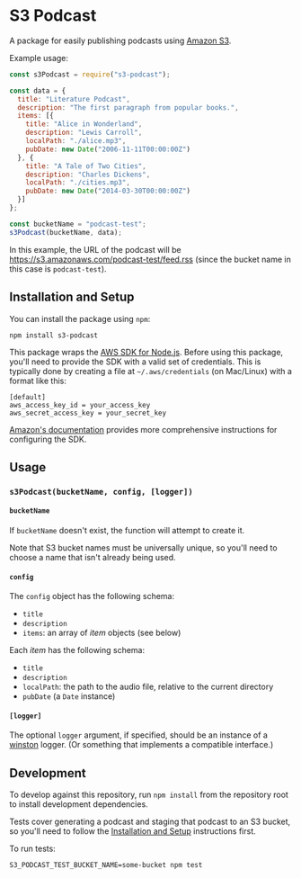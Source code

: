 # S3 Podcast

A package for easily publishing podcasts using [Amazon S3](https://aws.amazon.com/s3/).

Example usage:

```javascript
const s3Podcast = require("s3-podcast");

const data = {
  title: "Literature Podcast",
  description: "The first paragraph from popular books.",
  items: [{
    title: "Alice in Wonderland",
    description: "Lewis Carroll",
    localPath: "./alice.mp3",
    pubDate: new Date("2006-11-11T00:00:00Z")
  }, {
    title: "A Tale of Two Cities",
    description: "Charles Dickens",
    localPath: "./cities.mp3",
    pubDate: new Date("2014-03-30T00:00:00Z")
  }]
};

const bucketName = "podcast-test";
s3Podcast(bucketName, data);
```

In this example, the URL of the podcast will be <https://s3.amazonaws.com/podcast-test/feed.rss> (since the bucket name in this case is `podcast-test`).

## Installation and Setup

You can install the package using `npm`:

```
npm install s3-podcast
```

This package wraps the [AWS SDK for Node.js](https://aws.amazon.com/sdk-for-node-js/). Before using this package, you'll need to provide the SDK with a valid set of credentials. This is typically done by creating a file at `~/.aws/credentials` (on Mac/Linux) with a format like this:

```
[default]
aws_access_key_id = your_access_key
aws_secret_access_key = your_secret_key
```

[Amazon's documentation](https://aws.amazon.com/sdk-for-node-js/) provides more comprehensive instructions for configuring the SDK.

## Usage

### `s3Podcast(bucketName, config, [logger])`

#### `bucketName`

If `bucketName` doesn't exist, the function will attempt to create it.

Note that S3 bucket names must be universally unique, so you'll need to choose a name that isn't already being used.

#### `config`

The `config` object has the following schema:

- `title`
- `description`
- `items`: an array of _item_ objects (see below)

Each _item_ has the following schema:

- `title`
- `description`
- `localPath`: the path to the audio file, relative to the current directory
- `pubDate` (a `Date` instance)

#### `[logger]`

The optional `logger` argument, if specified, should be an instance of a [winston](https://github.com/winstonjs/winston) logger. (Or something that implements a compatible interface.)

## Development

To develop against this repository, run `npm install` from the repository root to install development dependencies.

Tests cover generating a podcast and staging that podcast to an S3 bucket, so you'll need to follow the [Installation and Setup](#installation-and-setup) instructions first.

To run tests:

```
S3_PODCAST_TEST_BUCKET_NAME=some-bucket npm test
```
